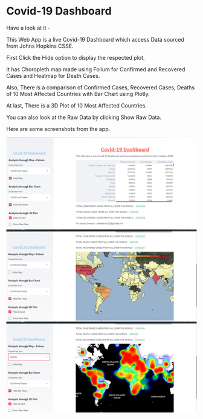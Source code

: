 # Covid-19 Dashboard

Have a look at it -

This Web App is a live Covid-19 Dashboard which access Data sourced from Johns Hopkins CSSE.

First Click the Hide option to display the respected plot.

It has Choropleth map made using Folium for Confirmed and Recovered Cases and Heatmap for Death Cases.

Also, There is a comparison of Confirmed Cases, Recovered Cases, Deaths of 10 Most Affected Countries with Bar Chart using Plotly.

At last, There is a 3D Plot of 10 Most Affected Countries.

You can also look at the Raw Data by clicking Show Raw Data.

Here are some screenshots from the app.



![](screenshots/1.png)
![](screenshots/2.png)
![](screenshots/3.png)


